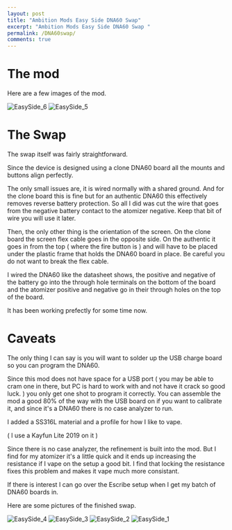 ```yaml
---
layout: post
title: "Ambition Mods Easy Side DNA60 Swap"
excerpt: "Ambition Mods Easy Side DNA60 Swap "
permalink: /DNA60swap/
comments: true
---
```


# The mod

Here are a few images of the mod.

![EasySide_6](/assets/img/EasySide_6.jpg)
![EasySide_5](/assets/img/EasySide_5.jpg)

# The Swap

The swap itself was fairly straightforward.

Since the device is designed using a clone DNA60 board all the mounts and buttons align perfectly. 

The only small issues are, it is wired normally with a shared ground. And for the clone board this is fine but for an authentic DNA60 this effectively removes reverse battery protection.
So all I did was cut the wire that goes from the negative battery contact to the atomizer negative. Keep that bit of wire you will use it later.

Then, the only other thing is the orientation of the screen. On the clone board the screen flex cable goes in the opposite side. 
On the authentic it goes in from the top ( where the fire button is ) and will have to be placed under the plastic frame that holds the DNA60 board in place. Be careful you do not want to break the flex cable.

I wired the DNA60 like the datasheet shows, the positive and negative of the battery go into the through hole terminals on the bottom of the board and the atomizer positive and negative go in their through holes on the top of the board.

It has been working prefectly for some time now.

# Caveats

The only thing I can say is you will want to solder up the USB charge board so you can program the DNA60.

Since this mod does not have space for a USB port ( you may be able to cram one in there, but PC is hard to work with and not have it crack so good luck. ) you only get one shot to program it correctly. You can assemble the mod a good 80% of the way with the USB board on if you want to calibrate it, and since it's a DNA60 there is no case analyzer to run.

I added a SS316L material and a profile for how I like to vape. 

( I use a Kayfun Lite 2019 on it )

Since there is no case analyzer, the refinement is built into the mod. But I find for my atomizer it's a little quick and it ends up increasing the resistance if I vape on the setup a good bit. I find that locking the resistance fixes this problem and makes it vape much more consistant. 

If there is interest I can go over the Escribe setup when I get my batch of DNA60 boards in.

Here are some pictures of the finished swap.

![EasySide_4](/assets/img/EasySide_4.jpg)
![EasySide_3](/assets/img/EasySide_3.jpg)
![EasySide_2](/assets/img/EasySide_2.jpg)
![EasySide_1](/assets/img/EasySide_1.jpg)